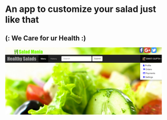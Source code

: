 # An app to customize your salad just like that
## (: We Care for ur Health :)

![alt text](resources/salad-mania.png)